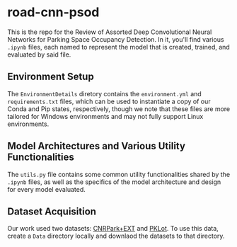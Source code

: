 # road-cnn-psod

This is the repo for the Review of Assorted Deep Convolutional Neural Networks for Parking Space Occupancy Detection. In it, you'll find various `.ipynb` files, each named to represent the model that is created, trained, and evaluated by said file.

## Environment Setup

The `EnvironmentDetails` diretory contains the `environment.yml` and `requirements.txt` files, which can be used to instantiate a copy of our Conda and Pip states, respectively, though we note that these files are more tailored for Windows environments and may not fully support Linux environments.

## Model Architectures and Various Utility Functionalities

The `utils.py` file contains some common utility functionalities shared by the `.ipynb` files, as well as the specifics of the model architecture and design for every model evaluated.

## Dataset Acquisition

Our work used two datasets: [CNRPark+EXT](http://cnrpark.it/) and [PKLot](https://web.inf.ufpr.br/vri/databases/parking-lot-database/). To use this data, create a `Data` directory locally and downlaod the datasets to that directory.